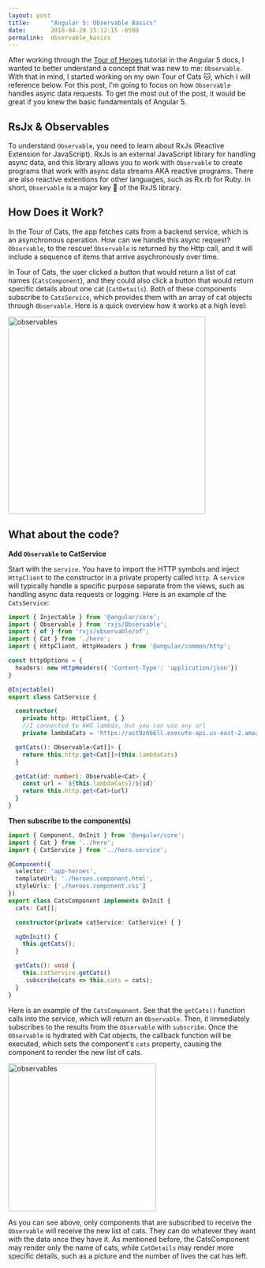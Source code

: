 ```yaml
---
layout: post
title:      "Angular 5: Observable Basics"
date:       2018-04-29 15:12:15 -0500
permalink:  observable_basics
---
```


After working through the [Tour of Heroes](https://angular.io/guide/quickstart) tutorial in the Angular 5 docs, I wanted to better understand a concept that was new to me: `Observable`. With that in mind, I started working on my own Tour of Cats 🐱, which I will reference below. For this post, I'm going to focus on how `Observable` handles async data requests. To get the most out of the post, it would be great if you knew the basic fundamentals of Angular 5. 

## RsJx & Observables

To understand `Observable`, you need to learn about RxJs (Reactive Extension for JavaScript). RxJs is an external JavaScript library for handling async data, and this library allows you to work with `Observable` to create programs that work with async data streams AKA reactive programs. There are also reactive extentions for other languages, such as Rx.rb for Ruby. In short, `Observable` is a major key 🔑 of the RxJS library.

## How Does it Work?

In the Tour of Cats, the app fetches cats from a backend service, which is an asynchronous operation. How can we handle this async request? `Observable`, to the rescue! `Observable` is returned by the Http call, and it will include a sequence of items that arrive asychronously over time. 

In Tour of Cats, the user clicked a button that would return a list of cat names (`CatsComponent`), and they could also click a button that would return specific details about one cat (`CatDetails`). Both of these components subscribe to `CatsService`, which provides them with an array of cat objects through `Observable`. Here is a quick overview how it works at a high level:

<img src="https://i.imgur.com/vwLiiVa.jpg?1" title="observables" height="400" width="400" class="img-responsive">

## What about the code?

**Add `Observable` to CatService**

Start with the `service`. You have to import the HTTP symbols and inject `HttpClient` to the constructor in a private property called `http`. A `service` will typically handle a specific purpose separate from the views, such as handling async data requests or logging. Here is an example of the `CatsService`:

```typescript
import { Injectable } from '@angular/core';
import { Observable } from 'rxjs/Observable';
import { of } from 'rxjs/observable/of';
import { Cat } from './hero';
import { HttpClient, HttpHeaders } from '@angular/common/http';

const httpOptions = {
  headers: new HttpHeaders({ 'Content-Type': 'application/json'})
}

@Injectable()
export class CatService {

  constructor(
    private http: HttpClient, { }
    //I connected to AWS lambda, but you can use any url
    private lambdaCats = 'https://ast9z666ll.execute-api.us-east-2.amazonaws.com/dev/cats'

  getCats(): Observable<Cat[]> {
    return this.http.get<Cat[]>(this.lambdaCats)
  }

  getCat(id: number): Observable<Cat> {
    const url = `${this.lambdaCats}/${id}`
    return this.http.get<Cat>(url)
  }
}
```
**Then subscribe to the component(s)**

```typescript
import { Component, OnInit } from '@angular/core';
import { Cat } from '../hero';
import { CatService } from '../hero.service';

@Component({
  selector: 'app-heroes',
  templateUrl: './heroes.component.html',
  styleUrls: ['./heroes.component.css']
})
export class CatsComponent implements OnInit {
  cats: Cat[];

  constructor(private catService: CatService) { }

  ngOnInit() {
    this.getCats();
  }

  getCats(): void {
    this.catService.getCats()
    .subscribe(cats => this.cats = cats);
  }
}
```

Here is an example of the `CatsComponent`. See that the `getCats()` function calls into the service, which will return an `Observable`. Then, it immediately subscribes to the results from the `Observable` with `subscribe`. Once the `Observable` is hydrated with Cat objects, the callback function will be executed, which sets the component's `cats` property, causing the component to render the new list of cats.

<img src="https://i.imgur.com/FO8Lswu.jpg" title="observables" height="300" width="300" class="img-responsive">

As you can see above, only components that are subscribed to receive the `Observable` will receive the new list of cats. They can do whatever they want with the data once they have it. As mentioned before, the CatsComponent may render only the name of cats, while `CatDetails` may render more specific details, such as a picture and the number of lives the cat has left.